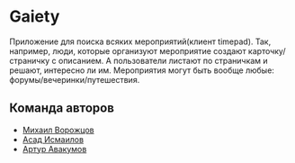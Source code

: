 # Gaiety

Приложение для поиска всяких мероприятий(клиент timepad). Так, например, люди, которые организуют мероприятие создают карточку/страничку с описанием. А пользователи листают по страничкам и решают, интересно ли им. Мероприятия могут быть вообще любые: форумы/вечеринки/путешествия.
## Команда авторов

- [Михаил Ворожцов](https://github.com/MishkaV)
- [Асад Исмаилов](https://github.com/aaismailov)
- [Артур Авакумов](https://github.com/yusaristark)
